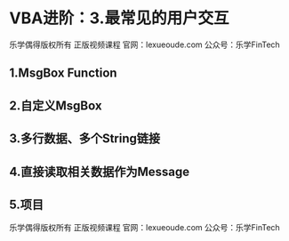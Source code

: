 # VBA进阶：3.最常见的用户交互

乐学偶得版权所有 正版视频课程 官网：lexueoude.com 公众号：乐学FinTech

## 1.MsgBox Function

## 2.自定义MsgBox

## 3.多行数据、多个String链接

## 4.直接读取相关数据作为Message

## 5.项目











乐学偶得版权所有 正版视频课程 官网：lexueoude.com 公众号：乐学FinTech 

​                                                                                                        